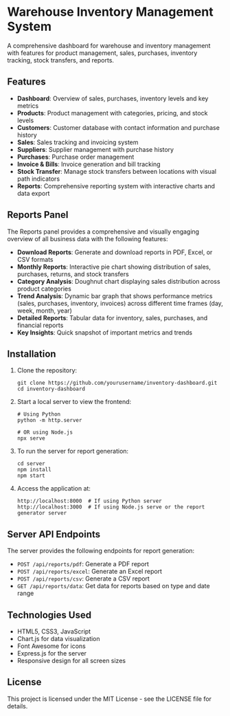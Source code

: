 # Warehouse Inventory Management System

A comprehensive dashboard for warehouse and inventory management with features for product management, sales, purchases, inventory tracking, stock transfers, and reports.

## Features

- **Dashboard**: Overview of sales, purchases, inventory levels and key metrics
- **Products**: Product management with categories, pricing, and stock levels
- **Customers**: Customer database with contact information and purchase history
- **Sales**: Sales tracking and invoicing system
- **Suppliers**: Supplier management with purchase history
- **Purchases**: Purchase order management
- **Invoice & Bills**: Invoice generation and bill tracking
- **Stock Transfer**: Manage stock transfers between locations with visual path indicators
- **Reports**: Comprehensive reporting system with interactive charts and data export

## Reports Panel

The Reports panel provides a comprehensive and visually engaging overview of all business data with the following features:

- **Download Reports**: Generate and download reports in PDF, Excel, or CSV formats
- **Monthly Reports**: Interactive pie chart showing distribution of sales, purchases, returns, and stock transfers
- **Category Analysis**: Doughnut chart displaying sales distribution across product categories
- **Trend Analysis**: Dynamic bar graph that shows performance metrics (sales, purchases, inventory, invoices) across different time frames (day, week, month, year)
- **Detailed Reports**: Tabular data for inventory, sales, purchases, and financial reports
- **Key Insights**: Quick snapshot of important metrics and trends

## Installation

1. Clone the repository:
   ```
   git clone https://github.com/yourusername/inventory-dashboard.git
   cd inventory-dashboard
   ```

2. Start a local server to view the frontend:
   ```
   # Using Python
   python -m http.server
   
   # OR using Node.js
   npx serve
   ```

3. To run the server for report generation:
   ```
   cd server
   npm install
   npm start
   ```

4. Access the application at:
   ```
   http://localhost:8000  # If using Python server
   http://localhost:3000  # If using Node.js serve or the report generator server
   ```

## Server API Endpoints

The server provides the following endpoints for report generation:

- `POST /api/reports/pdf`: Generate a PDF report
- `POST /api/reports/excel`: Generate an Excel report
- `POST /api/reports/csv`: Generate a CSV report
- `GET /api/reports/data`: Get data for reports based on type and date range

## Technologies Used

- HTML5, CSS3, JavaScript
- Chart.js for data visualization
- Font Awesome for icons
- Express.js for the server
- Responsive design for all screen sizes

## License

This project is licensed under the MIT License - see the LICENSE file for details. 